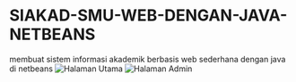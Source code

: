 # SIAKAD-SMU-WEB-DENGAN-JAVA-NETBEANS
membuat sistem informasi akademik berbasis web sederhana dengan java di netbeans
![Halaman Utama](https://user-images.githubusercontent.com/52363455/212549758-93ac0de4-3a47-4405-947a-bbc860833e20.jpg)
![Halaman Admin](https://user-images.githubusercontent.com/52363455/212549764-2dcc2a7f-9033-439d-928d-39001438cc8d.jpg)
